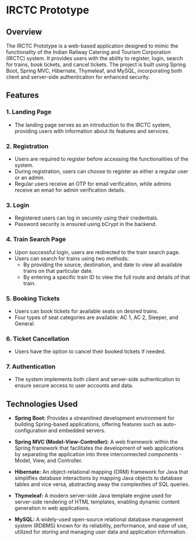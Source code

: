 # IRCTC Prototype

## Overview
The IRCTC Prototype is a web-based application designed to mimic the functionality of the Indian Railway Catering and Tourism Corporation (IRCTC) system. It provides users with the ability to register, login, search for trains, book tickets, and cancel tickets. The project is built using Spring Boot, Spring MVC, Hibernate, Thymeleaf, and MySQL, incorporating both client and server-side authentication for enhanced security.

## Features

### 1. Landing Page
- The landing page serves as an introduction to the IRCTC system, providing users with information about its features and services.

### 2. Registration
- Users are required to register before accessing the functionalities of the system.
- During registration, users can choose to register as either a regular user or an admin.
- Regular users receive an OTP for email verification, while admins receive an email for admin verification details.

### 3. Login
- Registered users can log in securely using their credentials.
- Password security is ensured using bCrypt in the backend.

### 4. Train Search Page
- Upon successful login, users are redirected to the train search page.
- Users can search for trains using two methods:
  - By providing the source, destination, and date to view all available trains on that particular date.
  - By entering a specific train ID to view the full route and details of that train.

### 5. Booking Tickets
- Users can book tickets for available seats on desired trains.
- Four types of seat categories are available: AC 1, AC 2, Sleeper, and General.

### 6. Ticket Cancellation
- Users have the option to cancel their booked tickets if needed.

### 7. Authentication
- The system implements both client and server-side authentication to ensure secure access to user accounts and data.

## Technologies Used
- **Spring Boot:** Provides a streamlined development environment for building Spring-based applications, offering features such as auto-configuration and embedded servers.
  
- **Spring MVC (Model-View-Controller):** A web framework within the Spring framework that facilitates the development of web applications by separating the application into three interconnected components - Model, View, and Controller.

- **Hibernate:** An object-relational mapping (ORM) framework for Java that simplifies database interactions by mapping Java objects to database tables and vice versa, abstracting away the complexities of SQL queries.

- **Thymeleaf:** A modern server-side Java template engine used for server-side rendering of HTML templates, enabling dynamic content generation in web applications.

- **MySQL:** A widely-used open-source relational database management system (RDBMS) known for its reliability, performance, and ease of use, utilized for storing and managing user data and application information.
